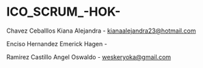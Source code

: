 # ICO_SCRUM_-HOK-

Chavez Ceballlos Kiana Alejandra - kianaalejandra23@hotmail.com

Enciso Hernandez Emerick Hagen - 

Ramirez Castillo Angel Oswaldo - weskeryoka@gmail.com
